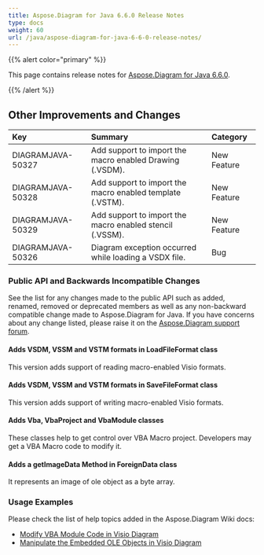 ```yaml
---
title: Aspose.Diagram for Java 6.6.0 Release Notes
type: docs
weight: 60
url: /java/aspose-diagram-for-java-6-6-0-release-notes/
---
```


{{% alert color="primary" %}} 

This page contains release notes for [Aspose.Diagram for Java 6.6.0](http://maven.aspose.com/repository/simple/ext-release-local/com/aspose/aspose-diagram/6.6.0/).

{{% /alert %}} 
## **Other Improvements and Changes**

|**Key**|**Summary**|**Category**|
| :- | :- | :- |
|DIAGRAMJAVA-50327|Add support to import the macro enabled Drawing (.VSDM).|New Feature|
|DIAGRAMJAVA-50328|Add support to import the macro enabled template (.VSTM).|New Feature|
|DIAGRAMJAVA-50329|Add support to import the macro enabled stencil (.VSSM).|New Feature|
|DIAGRAMJAVA-50326|Diagram exception occurred while loading a VSDX file.|Bug|
### **Public API and Backwards Incompatible Changes**
See the list for any changes made to the public API such as added, renamed, removed or deprecated members as well as any non-backward compatible change made to Aspose.Diagram for Java. If you have concerns about any change listed, please raise it on the [Aspose.Diagram support forum](https://forum.aspose.com/c/diagram/17).
#### **Adds VSDM, VSSM and VSTM formats in LoadFileFormat class**
This version adds support of reading macro-enabled Visio formats.
#### **Adds VSDM, VSSM and VSTM formats in SaveFileFormat class**
This version adds support of writing macro-enabled Visio formats.
#### **Adds Vba, VbaProject and VbaModule classes**
These classes help to get control over VBA Macro project. Developers may get a VBA Macro code to modify it.
#### **Adds a getImageData Method in ForeignData class**
It represents an image of ole object as a byte array.
### **Usage Examples**
Please check the list of help topics added in the Aspose.Diagram Wiki docs:

- [Modify VBA Module Code in Visio Diagram](http://www.aspose.com/docs/display/diagramjava/Create%2C+Layout+and+Auto-Fit+Shapes#Create%2CLayoutandAuto-FitShapes-ModifyVBAModuleCodeinVisioDiagram)
- [Manipulate the Embedded OLE Objects in Visio Diagram](http://www.aspose.com/docs/display/diagramjava/Manipulate+the+Embedded+OLE+Objects+in+Visio+Diagram)
